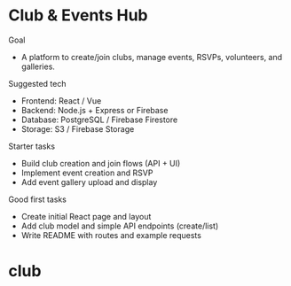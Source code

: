 # Club & Events Hub

Goal
- A platform to create/join clubs, manage events, RSVPs, volunteers, and galleries.

Suggested tech
- Frontend: React / Vue
- Backend: Node.js + Express or Firebase
- Database: PostgreSQL / Firebase Firestore
- Storage: S3 / Firebase Storage

Starter tasks
- Build club creation and join flows (API + UI)
- Implement event creation and RSVP
- Add event gallery upload and display

Good first tasks
- Create initial React page and layout
- Add club model and simple API endpoints (create/list)
- Write README with routes and example requests
# club
